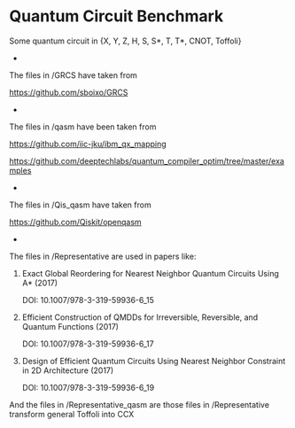 # Quantum Circuit Benchmark

Some quantum circuit in {X, Y, Z, H, S, S\*, T, T\*, CNOT, Toffoli}

-

The files in /GRCS have taken from

https://github.com/sboixo/GRCS

-

The files in /qasm have been taken from

https://github.com/iic-jku/ibm_qx_mapping

https://github.com/deeptechlabs/quantum_compiler_optim/tree/master/examples

-

The files in /Qis_qasm have taken from

https://github.com/Qiskit/openqasm

-

The files in /Representative are used in papers like:

1. Exact Global Reordering for Nearest Neighbor Quantum Circuits Using A\* (2017)

   DOI: 10.1007/978-3-319-59936-6_15

2. Efficient Construction of QMDDs for Irreversible, Reversible, and Quantum Functions (2017)

   DOI: 10.1007/978-3-319-59936-6_17

3. Design of Efficient Quantum Circuits Using Nearest Neighbor Constraint in 2D Architecture (2017)

   DOI: 10.1007/978-3-319-59936-6_19


And the files in /Representative_qasm are those files in /Representative transform general Toffoli into CCX
